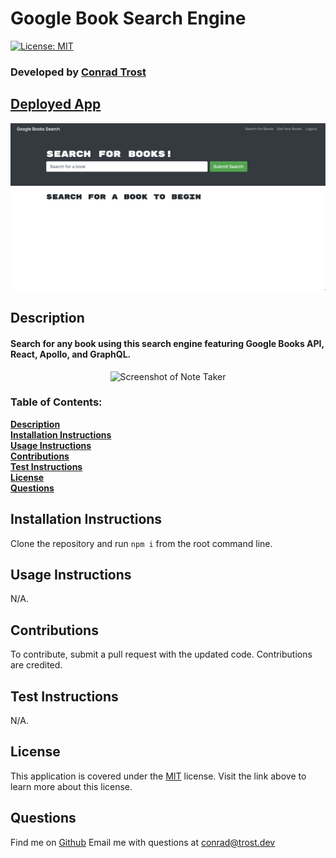 
  # Google Book Search Engine
  [![License: MIT](https://img.shields.io/badge/License-MIT-yellow.svg)](https://opensource.org/licenses/MIT)
  ### Developed by [**Conrad Trost**](https://github.com/retro1967)

  ## [**Deployed App**](https://nameless-river-52485.herokuapp.com/)

  <p align="center">
    <img src="./book_screenshot.png" width="900" title="Screenshot of Google Books Search">
  </p>

  ## Description
  #### Search for any book using this search engine featuring Google Books API, React, Apollo, and GraphQL.


  <p align="center">
  <img src="./note_taker.png" width="900" title="Screenshot of Note Taker">
  </p>

  ### Table of Contents:

  **[Description](#description)**<br>
  **[Installation Instructions](#installation-instructions)**<br>
  **[Usage Instructions](#usage-instructions)**<br>
  **[Contributions](#contributions)**<br>
  **[Test Instructions](#test-instructions)**<br>
  **[License](#license)**<br>
  **[Questions](#questions)**<br>

  ## Installation Instructions
  Clone the repository and run `npm i` from the root command line.

  ## Usage Instructions 
  N/A.

  ## Contributions
  To contribute, submit a pull request with the updated code. Contributions are credited.

  ## Test Instructions
  N/A.

  ## License
  This application is covered under the [MIT](https://opensource.org/licenses/MIT) license.
  Visit the link above to learn more about this license.

  ## Questions

  Find me on [Github](https://github.com/retro1967)
  Email me with questions at conrad@trost.dev
